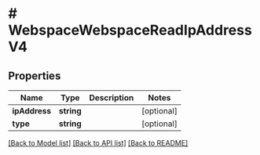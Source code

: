 # # WebspaceWebspaceReadIpAddressV4

## Properties

Name | Type | Description | Notes
------------ | ------------- | ------------- | -------------
**ipAddress** | **string** |  | [optional]
**type** | **string** |  | [optional]

[[Back to Model list]](../../README.md#models) [[Back to API list]](../../README.md#endpoints) [[Back to README]](../../README.md)
